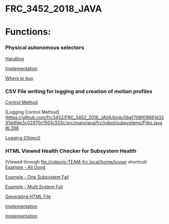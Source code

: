 # FRC_3452_2018_JAVA

# Functions:

### Physical autonomous selectors
[Handling](https://github.com/frc3452/FRC_3452_2018_JAVA/blob/0bef706f09661d3231ddfde3c02970c1501c333c/src/main/java/frc/robot/subsystems/Auton.java#L236)

[Implementation](https://github.com/frc3452/FRC_3452_2018_JAVA/blob/0bef706f09661d3231ddfde3c02970c1501c333c/src/main/java/frc/robot/subsystems/Auton.java#L71)

[Where to buy](https://www.robotshop.com/ca/en/gravity-rotary-encoder-module-v1.html) 

### CSV File writing for logging and creation of motion profiles

[Control Method](https://github.com/frc3452/FRC_3452_2018_JAVA/blob/63682faa1663f147e58e6ccdb7ff3d9a31c46cd6/src/org/usfirst/frc/team3452/robot/subsystems/FileManagement.java#L296)

[Logging Control Method](https://github.com/frc3452/FRC_3452_2018_JAVA/blob/0bef706f09661d3231ddfde3c02970c1501c333c/src/main/java/frc/robot/subsystems/Files.java#L288

[Logging (Object)](https://github.com/frc3452/FRC_3452_2018_JAVA/blob/0bef706f09661d3231ddfde3c02970c1501c333c/src/main/java/frc/robot/util/GZLog.java#L69)

### HTML Viewed Health Checker for Subsystem Health

(Viewed through ftp://roborio-TEAM-frc.local/home/lvuser shortcut)
[Example - All Good](https://github.com/frc3452/FRC_3452_2018_JAVA/blob/0bef706f09661d3231ddfde3c02970c1501c333c/Extras/Health%20Checker/All%20Systems%20Good.html#L21)

[Example - One Subsystem Fail](https://github.com/frc3452/FRC_3452_2018_JAVA/blob/0bef706f09661d3231ddfde3c02970c1501c333c/Extras/Health%20Checker/Elevator%20Error.html#L21)

[Example - Multi System Fail](https://github.com/frc3452/FRC_3452_2018_JAVA/blob/0bef706f09661d3231ddfde3c02970c1501c333c/Extras/Health%20Checker/Drive%20Elevator%20Error.html#L21)

[Generating HTML File](https://github.com/frc3452/FRC_3452_2018_JAVA/blob/474f41602e5af16b04449c49fe28639ed26079a7/src/main/java/frc/robot/subsystems/Health.java#L39)

[Implementation](https://github.com/frc3452/FRC_3452_2018_JAVA/blob/474f41602e5af16b04449c49fe28639ed26079a7/src/main/java/frc/robot/subsystems/Drive.java#L138)

[Implementation](https://github.com/frc3452/FRC_3452_2018_JAVA/blob/474f41602e5af16b04449c49fe28639ed26079a7/src/main/java/frc/robot/util/GZSRX.java#L45)
